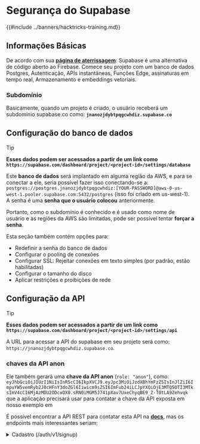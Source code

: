 # Segurança do Supabase

{{#include ../banners/hacktricks-training.md}}

## Informações Básicas

De acordo com sua [**página de aterrissagem**](https://supabase.com/): Supabase é uma alternativa de código aberto ao Firebase. Comece seu projeto com um banco de dados Postgres, Autenticação, APIs instantâneas, Funções Edge, assinaturas em tempo real, Armazenamento e embeddings vetoriais.

### Subdomínio

Basicamente, quando um projeto é criado, o usuário receberá um subdomínio supabase.co como: **`jnanozjdybtpqgcwhdiz.supabase.co`**

## **Configuração do banco de dados**

> [!TIP]
> **Esses dados podem ser acessados a partir de um link como `https://supabase.com/dashboard/project/<project-id>/settings/database`**

Este **banco de dados** será implantado em alguma região da AWS, e para se conectar a ele, seria possível fazer isso conectando-se a: `postgres://postgres.jnanozjdybtpqgcwhdiz:[YOUR-PASSWORD]@aws-0-us-west-1.pooler.supabase.com:5432/postgres` (isso foi criado em us-west-1).\
A senha é uma **senha que o usuário colocou** anteriormente.

Portanto, como o subdomínio é conhecido e é usado como nome de usuário e as regiões da AWS são limitadas, pode ser possível tentar **forçar a senha**.

Esta seção também contém opções para:

- Redefinir a senha do banco de dados
- Configurar o pooling de conexões
- Configurar SSL: Rejeitar conexões em texto simples (por padrão, estão habilitadas)
- Configurar o tamanho do disco
- Aplicar restrições e proibições de rede

## Configuração da API

> [!TIP]
> **Esses dados podem ser acessados a partir de um link como `https://supabase.com/dashboard/project/<project-id>/settings/api`**

A URL para acessar a API do supabase em seu projeto será como: `https://jnanozjdybtpqgcwhdiz.supabase.co`.

### chaves da API anon

Ele também gerará uma **chave da API anon** (`role: "anon"`), como: `eyJhbGciOiJIUzI1NiIsInR5cCI6IkpXVCJ9.eyJpc3MiOiJzdXBhYmFzZSIsInJlZiI6ImpuYW5vemRyb2J0cHFnY3doZGl6Iiwicm9sZSI6ImFub24iLCJpYXQiOjE3MTQ5OTI3MTksImV4cCI6MjAzMDU2ODcxOX0.sRN0iMGM5J741pXav7UxeChyqBE9_Z-T0tLA9Zehvqk` que a aplicação precisará usar para contatar a chave da API exposta em nosso exemplo em

É possível encontrar a API REST para contatar esta API na [**docs**](https://supabase.com/docs/reference/self-hosting-auth/returns-the-configuration-settings-for-the-gotrue-server), mas os endpoints mais interessantes seriam:

<details>

<summary>Cadastro (/auth/v1/signup)</summary>
```
POST /auth/v1/signup HTTP/2
Host: id.io.net
Content-Length: 90
X-Client-Info: supabase-js-web/2.39.2
Sec-Ch-Ua: "Not-A.Brand";v="99", "Chromium";v="124"
Sec-Ch-Ua-Mobile: ?0
Authorization: Bearer eyJhbGciOiJIUzI1NiIsInR5cCI6IkpXVCJ9.eyJpc3MiOiJzdXBhYmFzZSIsInJlZiI6ImpuYW5vemRyb2J0cHFnY3doZGl6Iiwicm9sZSI6ImFub24iLCJpYXQiOjE3MTQ5OTI3MTksImV4cCI6MjAzMDU2ODcxOX0.sRN0iMGM5J741pXav7UxeChyqBE9_Z-T0tLA9Zehvqk
User-Agent: Mozilla/5.0 (Windows NT 10.0; Win64; x64) AppleWebKit/537.36 (KHTML, like Gecko) Chrome/124.0.6367.60 Safari/537.36
Content-Type: application/json;charset=UTF-8
Apikey: eyJhbGciOiJIUzI1NiIsInR5cCI6IkpXVCJ9.eyJpc3MiOiJzdXBhYmFzZSIsInJlZiI6ImpuYW5vemRyb2J0cHFnY3doZGl6Iiwicm9sZSI6ImFub24iLCJpYXQiOjE3MTQ5OTI3MTksImV4cCI6MjAzMDU2ODcxOX0.sRN0iMGM5J741pXav7UxeChyqBE9_Z-T0tLA9Zehvqk
Sec-Ch-Ua-Platform: "macOS"
Accept: */*
Origin: https://cloud.io.net
Sec-Fetch-Site: same-site
Sec-Fetch-Mode: cors
Sec-Fetch-Dest: empty
Referer: https://cloud.io.net/
Accept-Encoding: gzip, deflate, br
Accept-Language: en-GB,en-US;q=0.9,en;q=0.8
Priority: u=1, i

{"email":"test@exmaple.com","password":"SomeCOmplexPwd239."}
```
</details>

<details>

<summary>Login (/auth/v1/token?grant_type=password)</summary>
```
POST /auth/v1/token?grant_type=password HTTP/2
Host: hypzbtgspjkludjcnjxl.supabase.co
Content-Length: 80
X-Client-Info: supabase-js-web/2.39.2
Sec-Ch-Ua: "Not-A.Brand";v="99", "Chromium";v="124"
Sec-Ch-Ua-Mobile: ?0
Authorization: Bearer eyJhbGciOiJIUzI1NiIsInR5cCI6IkpXVCJ9.eyJpc3MiOiJzdXBhYmFzZSIsInJlZiI6ImpuYW5vemRyb2J0cHFnY3doZGl6Iiwicm9sZSI6ImFub24iLCJpYXQiOjE3MTQ5OTI3MTksImV4cCI6MjAzMDU2ODcxOX0.sRN0iMGM5J741pXav7UxeChyqBE9_Z-T0tLA9Zehvqk
User-Agent: Mozilla/5.0 (Windows NT 10.0; Win64; x64) AppleWebKit/537.36 (KHTML, like Gecko) Chrome/124.0.6367.60 Safari/537.36
Content-Type: application/json;charset=UTF-8
Apikey: eyJhbGciOiJIUzI1NiIsInR5cCI6IkpXVCJ9.eyJpc3MiOiJzdXBhYmFzZSIsInJlZiI6ImpuYW5vemRyb2J0cHFnY3doZGl6Iiwicm9sZSI6ImFub24iLCJpYXQiOjE3MTQ5OTI3MTksImV4cCI6MjAzMDU2ODcxOX0.sRN0iMGM5J741pXav7UxeChyqBE9_Z-T0tLA9Zehvqk
Sec-Ch-Ua-Platform: "macOS"
Accept: */*
Origin: https://cloud.io.net
Sec-Fetch-Site: same-site
Sec-Fetch-Mode: cors
Sec-Fetch-Dest: empty
Referer: https://cloud.io.net/
Accept-Encoding: gzip, deflate, br
Accept-Language: en-GB,en-US;q=0.9,en;q=0.8
Priority: u=1, i

{"email":"test@exmaple.com","password":"SomeCOmplexPwd239."}
```
</details>

Então, sempre que você descobrir um cliente usando supabase com o subdomínio que lhe foi concedido (é possível que um subdomínio da empresa tenha um CNAME sobre seu subdomínio supabase), você pode tentar **criar uma nova conta na plataforma usando a API supabase**.

### chaves de api secret / service_role

Uma chave de API secreta também será gerada com **`role: "service_role"`**. Esta chave de API deve ser secreta porque será capaz de contornar **Row Level Security**.

A chave de API se parece com isso: `eyJhbGciOiJIUzI1NiIsInR5cCI6IkpXVCJ9.eyJpc3MiOiJzdXBhYmFzZSIsInJlZiI6ImpuYW5vemRyb2J0cHFnY3doZGl6Iiwicm9sZSI6InNlcnZpY2Vfcm9sZSIsImlhdCI6MTcxNDk5MjcxOSwiZXhwIjoyMDMwNTY4NzE5fQ.0a8fHGp3N_GiPq0y0dwfs06ywd-zhTwsm486Tha7354`

### JWT Secret

Um **JWT Secret** também será gerado para que a aplicação possa **criar e assinar tokens JWT personalizados**.

## Autenticação

### Inscrições

> [!TIP]
> Por **padrão**, o supabase permitirá que **novos usuários criem contas** em seu projeto usando os endpoints de API mencionados anteriormente.

No entanto, essas novas contas, por padrão, **precisarão validar seu endereço de e-mail** para poder fazer login na conta. É possível habilitar **"Permitir logins anônimos"** para permitir que as pessoas façam login sem verificar seu endereço de e-mail. Isso pode conceder acesso a **dados inesperados** (eles recebem os papéis `public` e `authenticated`).\
Isso é uma ideia muito ruim porque o supabase cobra por usuário ativo, então as pessoas poderiam criar usuários e fazer login e o supabase cobrará por esses:

<figure><img src="../images/image (1) (1) (1) (1) (1) (1).png" alt=""><figcaption></figcaption></figure>

### Senhas e sessões

É possível indicar o comprimento mínimo da senha (por padrão), requisitos (nenhum por padrão) e proibir o uso de senhas vazadas.\
É recomendado **melhorar os requisitos, pois os padrões são fracos**.

- Sessões de Usuário: É possível configurar como as sessões de usuário funcionam (timeouts, 1 sessão por usuário...)
- Proteção contra Bots e Abusos: É possível habilitar Captcha.

### Configurações SMTP

É possível definir um SMTP para enviar e-mails.

### Configurações Avançadas

- Definir tempo de expiração para tokens de acesso (3600 por padrão)
- Definir para detectar e revogar tokens de atualização potencialmente comprometidos e timeout
- MFA: Indicar quantos fatores MFA podem ser registrados de uma vez por usuário (10 por padrão)
- Máximo de Conexões Diretas ao Banco de Dados: Número máximo de conexões usadas para autenticação (10 por padrão)
- Duração Máxima da Solicitação: Tempo máximo permitido para uma solicitação de autenticação durar (10s por padrão)

## Armazenamento

> [!TIP]
> O supabase permite **armazenar arquivos** e torná-los acessíveis por meio de uma URL (ele usa buckets S3).

- Definir o limite de tamanho do arquivo de upload (o padrão é 50MB)
- A conexão S3 é dada com uma URL como: `https://jnanozjdybtpqgcwhdiz.supabase.co/storage/v1/s3`
- É possível **solicitar uma chave de acesso S3** que é formada por um `access key ID` (por exemplo, `a37d96544d82ba90057e0e06131d0a7b`) e uma `secret access key` (por exemplo, `58420818223133077c2cec6712a4f909aec93b4daeedae205aa8e30d5a860628`)

## Funções Edge

É possível **armazenar segredos** no supabase também, que serão **acessíveis por funções edge** (elas podem ser criadas e excluídas pela web, mas não é possível acessar seu valor diretamente).

{{#include ../banners/hacktricks-training.md}}
